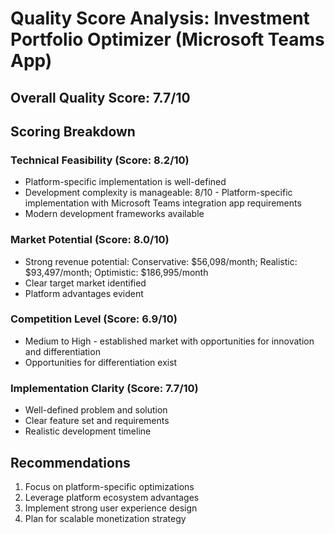 # Quality Score Analysis: Investment Portfolio Optimizer (Microsoft Teams App)

## Overall Quality Score: 7.7/10

## Scoring Breakdown

### Technical Feasibility (Score: 8.2/10)
- Platform-specific implementation is well-defined
- Development complexity is manageable: 8/10 - Platform-specific implementation with Microsoft Teams integration app requirements
- Modern development frameworks available

### Market Potential (Score: 8.0/10)
- Strong revenue potential: Conservative: $56,098/month; Realistic: $93,497/month; Optimistic: $186,995/month
- Clear target market identified
- Platform advantages evident

### Competition Level (Score: 6.9/10)
- Medium to High - established market with opportunities for innovation and differentiation
- Opportunities for differentiation exist

### Implementation Clarity (Score: 7.7/10)
- Well-defined problem and solution
- Clear feature set and requirements
- Realistic development timeline

## Recommendations
1. Focus on platform-specific optimizations
2. Leverage platform ecosystem advantages  
3. Implement strong user experience design
4. Plan for scalable monetization strategy
